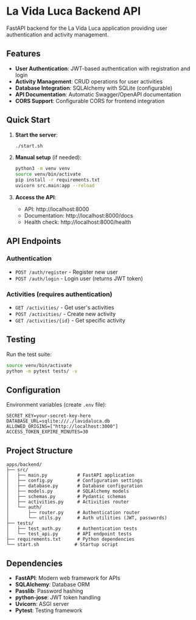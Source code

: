 # La Vida Luca Backend API

FastAPI backend for the La Vida Luca application providing user authentication and activity management.

## Features

- **User Authentication**: JWT-based authentication with registration and login
- **Activity Management**: CRUD operations for user activities
- **Database Integration**: SQLAlchemy with SQLite (configurable)
- **API Documentation**: Automatic Swagger/OpenAPI documentation
- **CORS Support**: Configurable CORS for frontend integration

## Quick Start

1. **Start the server**:
   ```bash
   ./start.sh
   ```

2. **Manual setup** (if needed):
   ```bash
   python3 -m venv venv
   source venv/bin/activate
   pip install -r requirements.txt
   uvicorn src.main:app --reload
   ```

3. **Access the API**:
   - API: http://localhost:8000
   - Documentation: http://localhost:8000/docs
   - Health check: http://localhost:8000/health

## API Endpoints

### Authentication
- `POST /auth/register` - Register new user
- `POST /auth/login` - Login user (returns JWT token)

### Activities (requires authentication)
- `GET /activities/` - Get user's activities
- `POST /activities/` - Create new activity
- `GET /activities/{id}` - Get specific activity

## Testing

Run the test suite:
```bash
source venv/bin/activate
python -m pytest tests/ -v
```

## Configuration

Environment variables (create `.env` file):
```
SECRET_KEY=your-secret-key-here
DATABASE_URL=sqlite:///./lavidaluca.db
ALLOWED_ORIGINS=["http://localhost:3000"]
ACCESS_TOKEN_EXPIRE_MINUTES=30
```

## Project Structure

```
apps/backend/
├── src/
│   ├── main.py           # FastAPI application
│   ├── config.py         # Configuration settings
│   ├── database.py       # Database configuration
│   ├── models.py         # SQLAlchemy models
│   ├── schemas.py        # Pydantic schemas
│   ├── activities.py     # Activities router
│   └── auth/
│       ├── router.py     # Authentication router
│       └── utils.py      # Auth utilities (JWT, passwords)
├── tests/
│   ├── test_auth.py      # Authentication tests
│   └── test_api.py       # API endpoint tests
├── requirements.txt      # Python dependencies
└── start.sh             # Startup script
```

## Dependencies

- **FastAPI**: Modern web framework for APIs
- **SQLAlchemy**: Database ORM
- **Passlib**: Password hashing
- **python-jose**: JWT token handling
- **Uvicorn**: ASGI server
- **Pytest**: Testing framework